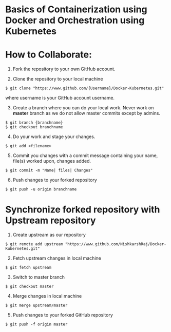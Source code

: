 # Basics of Containerization using Docker and Orchestration using Kubernetes

# How to Collaborate:

1. Fork the repository to your own GitHub account.

2. Clone the repository to your local machine
```
$ git clone "https://www.github.com/{Username}/Docker-Kubernetes.git"
```
where username is your GitHub account username.

3. Create a branch where you can do your local work.
Never work on **master** branch as we do not allow master commits except by admins.
```
$ git branch {branchname}
$ git checkout branchname
```

4. Do your work and stage your changes.
```
$ git add <filename>
```

5. Commit you changes with a commit message containing your name, file(s) worked upon, changes added.
```
$ git commit -m "Name| files| Changes"
```

6. Push changes to your forked repository
```
$ git push -u origin branchname
```

# Synchronize forked repository with Upstream repository

1. Create upstream as our repository
```
$ git remote add upstream "https://www.github.com/NishkarshRaj/Docker-Kubernetes.git"
```

2. Fetch upstream changes in local machine
```
$ git fetch upstream
```

3. Switch to master branch
```
$ git checkout master
```

4. Merge changes in local machine
```
$ git merge upstream/master
```

5. Push changes to your forked GitHub repository
```
$ git push -f origin master
```


